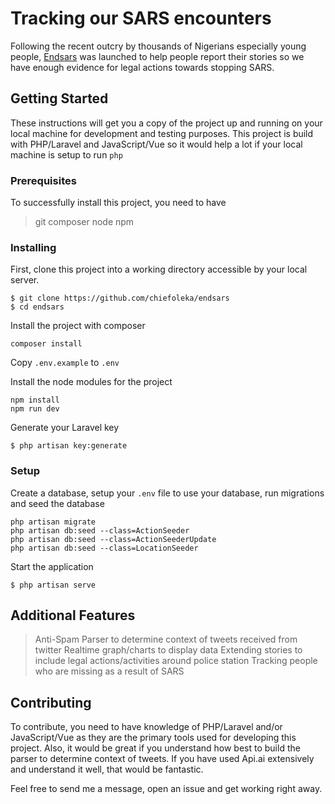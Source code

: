 # Tracking our SARS encounters
Following the recent outcry by thousands of Nigerians especially young people, [Endsars](https://endsars.org.ng) was launched to help people report their stories so we have enough evidence for legal actions towards stopping SARS.

## Getting Started

These instructions will get you a copy of the project up and running on your local machine for development and testing purposes. This project is build with PHP/Laravel and JavaScript/Vue so it would help a lot if your local machine is setup to run `php`

### Prerequisites

To successfully install this project, you need to have
> git
> composer
> node
> npm

### Installing
First, clone this project into a working directory accessible by your local server.

```
$ git clone https://github.com/chiefoleka/endsars
$ cd endsars
```

Install the project with composer 

```
composer install
```

Copy `.env.example` to `.env`

Install the node modules for the project

```
npm install
npm run dev
```

Generate your Laravel key

```
$ php artisan key:generate
```

### Setup
Create a database, setup your `.env` file to use your database, run migrations and seed the database

```
php artisan migrate
php artisan db:seed --class=ActionSeeder
php artisan db:seed --class=ActionSeederUpdate
php artisan db:seed --class=LocationSeeder

```

Start the application

```
$ php artisan serve
```


## Additional Features
> Anti-Spam
> Parser to determine context of tweets received from twitter
> Realtime graph/charts to display data
> Extending stories to include legal actions/activities around police station
> Tracking people who are missing as a result of SARS

## Contributing

To contribute, you need to have knowledge of PHP/Laravel and/or JavaScript/Vue as they are the primary tools used for developing this project.
Also, it would be great if you understand how best to build the parser to determine context of tweets. If you have used Api.ai extensively and understand it well, that would be fantastic.

Feel free to send me a message, open an issue and get working right away.





